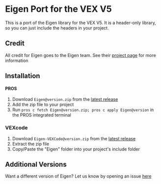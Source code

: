 # Eigen Port for the VEX V5

This is a port of the Eigen library for the VEX V5. It is a header-only library, so you can just include the headers in your project.

## Credit

All credit for Eigen goes to the Eigen team. See their [project page](https://eigen.tuxfamily.org/index.php?title=Main_Page) for more information

## Installation

#### PROS

1. Download `Eigen@version.zip` from the [latest release](https://github.com/LemLib/Eigen/releases/latest)
2. Add the zip file to your project
3. Run `pros c fetch Eigen@version.zip; pros c apply Eigen@version` in the PROS integrated terminal

### VEXcode

1. Download `Eigen-VEXCode@version.zip` from the [latest release](https://github.com/LemLib/Eigen/releases/latest)
2. Extract the zip file
3. Copy/Paste the "Eigen" folder into your project's include folder

## Additional Versions

Want a different version of Eigen? Let us know by opening an issue [here](https://github.com/LemLib/Eigen/issues/new)
